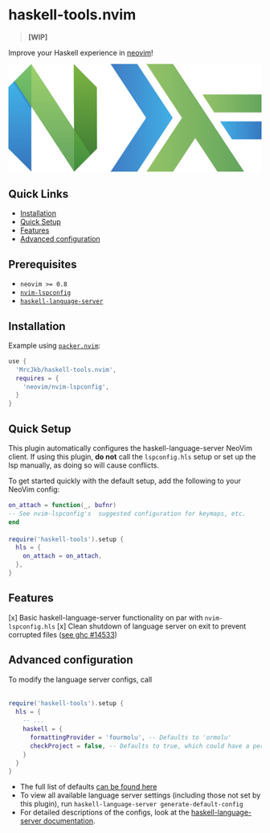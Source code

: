 # haskell-tools.nvim

> __[WIP]__ 

Improve your Haskell experience in [neovim](https://neovim.io/)!

![](./nvim-haskell.svg)

## Quick Links
- [Installation](#installation)
- [Quick Setup](#quick-setup)
- [Features](#features)
- [Advanced configuration](#advanced-configuration)

## Prerequisites

* `neovim >= 0.8`
* [`nvim-lspconfig`](https://github.com/neovim/nvim-lspconfig)
* [`haskell-language-server`](https://haskell-language-server.readthedocs.io/en/latest/installation.html)


## Installation

Example using [`packer.nvim`](https://github.com/wbthomason/packer.nvim):

```lua
use {
  'MrcJkb/haskell-tools.nvim',
  requires = {
    'neovim/nvim-lspconfig',
  }
}
```

## Quick Setup

This plugin automatically configures the haskell-language-server NeoVim client.
If using this plugin, __do not__ call the `lspconfig.hls` setup or set up the lsp manually, as doing so will cause conflicts.

To get started quickly with the default setup, add the following to your NeoVim config:

```lua
on_attach = function(_, bufnr)
-- See nvim-lspconfig's  suggested configuration for keymaps, etc.
end

require('haskell-tools').setup {
  hls = {
    on_attach = on_attach,
  },
}

```

## Features

[x] Basic haskell-language-server functionality on par with `nvim-lspconfig.hls`
[x] Clean shutdown of language server on exit to prevent corrupted files ([see ghc #14533](https://gitlab.haskell.org/ghc/ghc/-/issues/14533))


## Advanced configuration

To modify the language server configs, call

```lua

require('haskell-tools').setup {
  hls = {
    -- ...
    haskell = {
      formattingProvider = 'fourmolu', -- Defaults to 'ormolu'
      checkProject = false, -- Defaults to true, which could have a performance impact on large monorepos.
    }
  }
}

```

* The full list of defaults [can be found here](./lua/haskell-tools/config.lua)
* To view all available language server settings (including those not set by this plugin), run `haskell-language-server generate-default-config`
* For detailed descriptions of the configs, look at the [haskell-language-server documentation](https://haskell-language-server.readthedocs.io/en/latest/configuration.html).
